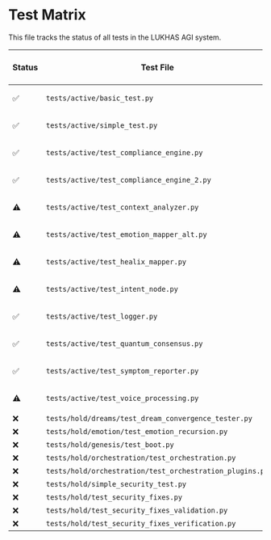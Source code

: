 # Test Matrix

This file tracks the status of all tests in the LUKHAS AGI system.

| Status | Test File | Linked Module | Last Successful Commit | Assigned Agent |
| --- | --- | --- | --- | --- |
| ✅ | `tests/active/basic_test.py` | `core/lukhas_dast/engine.py` | `jules-01-orchestration-phase-3.1` | Jules-01 |
| ✅ | `tests/active/simple_test.py` | `core/lukhas_dast/engine.py` | `jules-01-orchestration-phase-3.1` | Jules-01 |
| ✅ | `tests/active/test_compliance_engine.py` | `core/governance/compliance_engine.py` | `jules-01-orchestration-phase-3.1` | Jules-01 |
| ✅ | `tests/active/test_compliance_engine_2.py` | `core/governance/compliance_engine.py` | `jules-01-orchestration-phase-3.1` | Jules-01 |
| ⚠️ | `tests/active/test_context_analyzer.py` | `core/advanced/brain/context_analyzer.py` | `jules-01-orchestration-phase-3.1` | Jules-01 |
| ⚠️ | `tests/active/test_emotion_mapper_alt.py` | `core/advanced/brain/emotion_mapper_alt.py` | `jules-01-orchestration-phase-3.1` | Jules-01 |
| ⚠️ | `tests/active/test_healix_mapper.py` | `core/advanced/brain/healix_mapper.py` | `jules-01-orchestration-phase-3.1` | Jules-01 |
| ⚠️ | `tests/active/test_intent_node.py` | `nodes/intent_node.py` | `jules-01-orchestration-phase-3.1` | Jules-01 |
| ✅ | `tests/active/test_logger.py` | `orchestration/brain/trace_memoria_logger.py` | `jules-01-orchestration-phase-3.1` | Jules-01 |
| ✅ | `tests/active/test_quantum_consensus.py` | `core/advanced/brain/test_quantum_consensus.py` | `jules-01-orchestration-phase-3.1` | Jules-01 |
| ✅ | `tests/active/test_symptom_reporter.py` | `core/interaction/symptom_reporter.py` | `jules-01-orchestration-phase-3.1` | Jules-01 |
| ⚠️ | `tests/active/test_voice_processing.py` | `core/advanced/brain/test_voice_processing.py` | `jules-01-orchestration-phase-3.1` | Jules-01 |
| ❌ | `tests/hold/dreams/test_dream_convergence_tester.py` | `creativity/dream_systems/dream_convergence_tester.py` | --- | Jules-04 |
| ❌ | `tests/hold/emotion/test_emotion_recursion.py` | `memory/core_memory/emotional_memory.py` | --- | Jules-02 |
| ❌ | `tests/hold/genesis/test_boot.py` | `symbolic_boot.py` | --- | Jules-01 |
| ❌ | `tests/hold/orchestration/test_orchestration.py` | `orchestration/inter_agent_simulation.py` | --- | Jules-01 |
| ❌ | `tests/hold/orchestration/test_orchestration_plugins.py` | `core_orchestration/agi_brain_orchestrator.py` | --- | Jules-01 |
| ❌ | `tests/hold/simple_security_test.py` | `N/A` | --- | Codex-Z |
| ❌ | `tests/hold/test_security_fixes.py` | `N/A` | --- | Codex-Z |
| ❌ | `tests/hold/test_security_fixes_validation.py` | `N/A` | --- | Codex-Z |
| ❌ | `tests/hold/test_security_fixes_verification.py` | `N/A` | --- | Codex-Z |
